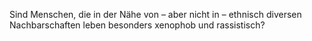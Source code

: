 Sind Menschen, die in der Nähe von – aber nicht in – ethnisch diversen Nachbarschaften leben besonders xenophob und rassistisch?
